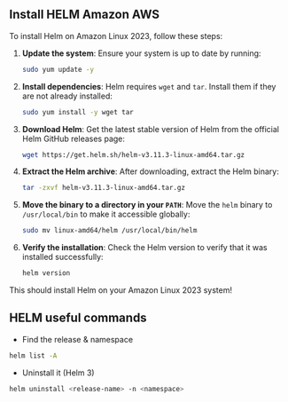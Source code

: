 
## Install HELM Amazon AWS

To install Helm on Amazon Linux 2023, follow these steps:

1. **Update the system**:
   Ensure your system is up to date by running:

   ```bash
   sudo yum update -y
   ```

2. **Install dependencies**:
   Helm requires `wget` and `tar`. Install them if they are not already installed:

   ```bash
   sudo yum install -y wget tar
   ```

3. **Download Helm**:
   Get the latest stable version of Helm from the official Helm GitHub releases page:

   ```bash
   wget https://get.helm.sh/helm-v3.11.3-linux-amd64.tar.gz
   ```

4. **Extract the Helm archive**:
   After downloading, extract the Helm binary:

   ```bash
   tar -zxvf helm-v3.11.3-linux-amd64.tar.gz
   ```

5. **Move the binary to a directory in your `PATH`**:
   Move the `helm` binary to `/usr/local/bin` to make it accessible globally:

   ```bash
   sudo mv linux-amd64/helm /usr/local/bin/helm
   ```

6. **Verify the installation**:
   Check the Helm version to verify that it was installed successfully:

   ```bash
   helm version
   ```

This should install Helm on your Amazon Linux 2023 system!


## HELM useful commands

- Find the release & namespace
```bash
helm list -A
```
- Uninstall it (Helm 3)
```bash
helm uninstall <release-name> -n <namespace>
```




